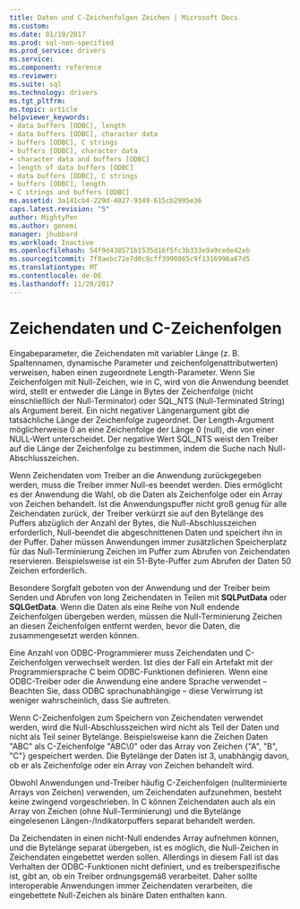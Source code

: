 ```yaml
---
title: Daten und C-Zeichenfolgen Zeichen | Microsoft Docs
ms.custom: 
ms.date: 01/19/2017
ms.prod: sql-non-specified
ms.prod_service: drivers
ms.service: 
ms.component: reference
ms.reviewer: 
ms.suite: sql
ms.technology: drivers
ms.tgt_pltfrm: 
ms.topic: article
helpviewer_keywords:
- data buffers [ODBC], length
- data buffers [ODBC], character data
- buffers [ODBC], C strings
- buffers [ODBC], character data
- character data and buffers [ODBC]
- length of data buffers [ODBC]
- data buffers [ODBC], C strings
- buffers [ODBC], length
- C strings and buffers [ODBC]
ms.assetid: 3a141cb4-229d-4027-9349-615cb2995e36
caps.latest.revision: "5"
author: MightyPen
ms.author: genemi
manager: jhubbard
ms.workload: Inactive
ms.openlocfilehash: 54f9d438571b1535d16f5fc3b333e9a9cede42eb
ms.sourcegitcommit: 7f8aebc72e7d0c8cff3990865c9f1316996a67d5
ms.translationtype: MT
ms.contentlocale: de-DE
ms.lasthandoff: 11/20/2017
---
```

# <a name="character-data-and-c-strings"></a>Zeichendaten und C-Zeichenfolgen
Eingabeparameter, die Zeichendaten mit variabler Länge (z. B. Spaltennamen, dynamische Parameter und zeichenfolgenattributwerten) verweisen, haben einen zugeordnete Length-Parameter. Wenn Sie Zeichenfolgen mit Null-Zeichen, wie in C, wird von die Anwendung beendet wird, stellt er entweder die Länge in Bytes der Zeichenfolge (nicht einschließlich der Null-Terminator) oder SQL_NTS (Null-Terminated String) als Argument bereit. Ein nicht negativer Längenargument gibt die tatsächliche Länge der Zeichenfolge zugeordnet. Der Length-Argument möglicherweise 0 an eine Zeichenfolge der Länge 0 (null), die von einer NULL-Wert unterscheidet. Der negative Wert SQL_NTS weist den Treiber auf die Länge der Zeichenfolge zu bestimmen, indem die Suche nach Null-Abschlusszeichen.  
  
 Wenn Zeichendaten vom Treiber an die Anwendung zurückgegeben werden, muss die Treiber immer Null-es beendet werden. Dies ermöglicht es der Anwendung die Wahl, ob die Daten als Zeichenfolge oder ein Array von Zeichen behandelt. Ist die Anwendungspuffer nicht groß genug für alle Zeichendaten zurück, der Treiber verkürzt sie auf den Bytelänge des Puffers abzüglich der Anzahl der Bytes, die Null-Abschlusszeichen erforderlich, Null-beendet die abgeschnittenen Daten und speichert ihn in der Puffer. Daher müssen Anwendungen immer zusätzlichen Speicherplatz für das Null-Terminierung Zeichen im Puffer zum Abrufen von Zeichendaten reservieren. Beispielsweise ist ein 51-Byte-Puffer zum Abrufen der Daten 50 Zeichen erforderlich.  
  
 Besondere Sorgfalt geboten von der Anwendung und der Treiber beim Senden und Abrufen von long Zeichendaten in Teilen mit **SQLPutData** oder **SQLGetData**. Wenn die Daten als eine Reihe von Null endende Zeichenfolgen übergeben werden, müssen die Null-Terminierung Zeichen an diesen Zeichenfolgen entfernt werden, bevor die Daten, die zusammengesetzt werden können.  
  
 Eine Anzahl von ODBC-Programmierer muss Zeichendaten und C-Zeichenfolgen verwechselt werden. Ist dies der Fall ein Artefakt mit der Programmiersprache C beim ODBC-Funktionen definieren. Wenn eine ODBC-Treiber oder die Anwendung eine andere Sprache verwendet – Beachten Sie, dass ODBC sprachunabhängige – diese Verwirrung ist weniger wahrscheinlich, dass Sie auftreten.  
  
 Wenn C-Zeichenfolgen zum Speichern von Zeichendaten verwendet werden, wird die Null-Abschlusszeichen wird nicht als Teil der Daten und nicht als Teil seiner Bytelänge. Beispielsweise kann die Zeichen Daten "ABC" als C-Zeichenfolge "ABC\0" oder das Array von Zeichen {"A", "B", "C"} gespeichert werden. Die Bytelänge der Daten ist 3, unabhängig davon, ob er als Zeichenfolge oder ein Array von Zeichen behandelt wird.  
  
 Obwohl Anwendungen und-Treiber häufig C-Zeichenfolgen (nullterminierte Arrays von Zeichen) verwenden, um Zeichendaten aufzunehmen, besteht keine zwingend vorgeschrieben. In C können Zeichendaten auch als ein Array von Zeichen (ohne Null-Terminierung) und die Bytelänge eingelesenen Längen-/Indikatorpuffers separat behandelt werden.  
  
 Da Zeichendaten in einen nicht-Null endendes Array aufnehmen können, und die Bytelänge separat übergeben, ist es möglich, die Null-Zeichen in Zeichendaten eingebettet werden sollen. Allerdings in diesem Fall ist das Verhalten der ODBC-Funktionen nicht definiert, und es treiberspezifische ist, gibt an, ob ein Treiber ordnungsgemäß verarbeitet. Daher sollte interoperable Anwendungen immer Zeichendaten verarbeiten, die eingebettete Null-Zeichen als binäre Daten enthalten kann.

